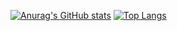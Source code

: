 [![Anurag's GitHub stats](https://github-readme-stats.vercel.app/api?username=tarcitani2)](https://github.com/anuraghazra/github-readme-stats)
[![Top Langs](https://github-readme-stats.vercel.app/api/top-langs/?tarcitani2&layout=compact)](https://github.com/anuraghazra/github-readme-stats)
